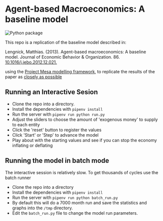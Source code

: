 # Agent-based Macroeconomics: A baseline model

![Python package](https://github.com/newwayland/baseline-economy/workflows/Python%20package/badge.svg)

This repo is a replication of the baseline model described in:

Lengnick, Matthias. (2013). Agent-based macroeconomics: A baseline model. Journal of Economic Behavior & Organization. 86. [10.1016/j.jebo.2012.12.021.](https://doi.org/10.1016/j.jebo.2012.12.021)

using the [Project Mesa modelling framework](https://github.com/projectmesa/mesa), to replicate the results of the paper as [closely as possible](notes/issues.md)

## Running an Interactive Sesion

- Clone the repo into a directory.
- Install the dependencies with `pipenv install`
- Run the server with `pipenv run python run.py`
- Adjust the sliders to choose the amount of 'exogenous money' to supply to each entity
- Click the 'reset' button to register the values
- Click 'Start' or 'Step' to advance the model
- Play about with the starting values and see if you can stop the economy inflating or deflating

## Running the model in batch mode

The interactive session is relatively slow. To get thousands of cycles use the batch runner

- Clone the repo into a directory
- Install the dependencies with `pipenv install`
- Run the server with `pipenv run python batch_run.py`
- By default this will do a 7000 month run and save the statistics and
  graphs into the `/tmp` directory.
- Edit the `batch_run.py` file to change the model run parameters.
